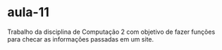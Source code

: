 # aula-11
Trabalho da disciplina de Computação 2 com objetivo de fazer funções para checar as informações passadas em um site.
